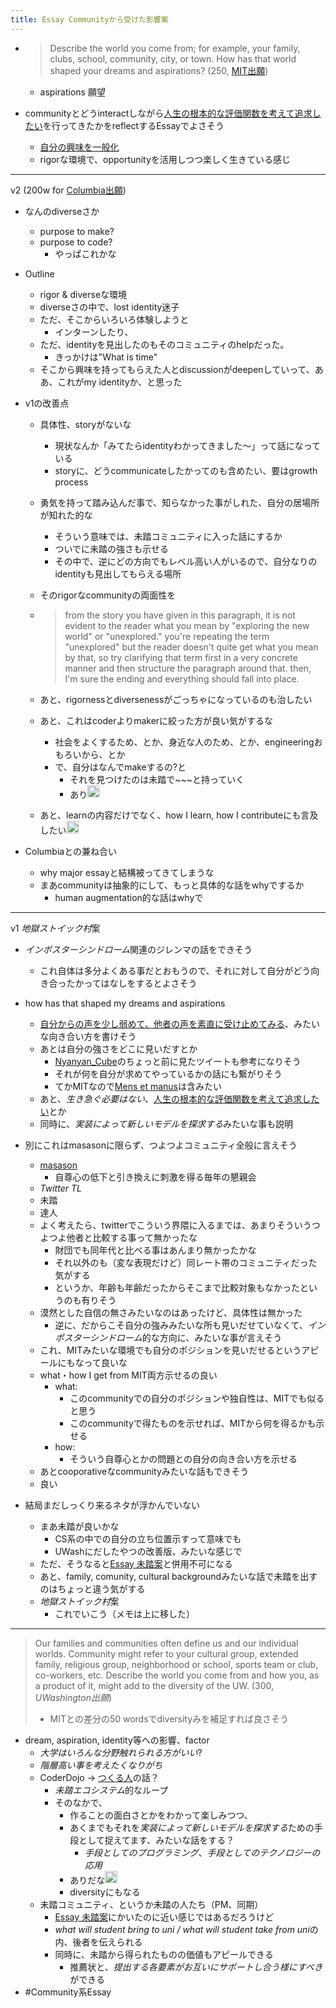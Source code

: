 ```yaml
---
title: Essay Communityから受けた影響案
---
```


* 
   > 
   > Describe the world you come from; for example, your family, clubs, school, community, city, or town. How has that world shaped your dreams and aspirations? (250, [MIT出願](MIT%E5%87%BA%E9%A1%98.md))
  
  * aspirations 願望
* communityとどうinteractしながら[人生の根本的な評価関数を考えて追求したい](%E4%BA%BA%E7%94%9F%E3%81%AE%E6%A0%B9%E6%9C%AC%E7%9A%84%E3%81%AA%E8%A9%95%E4%BE%A1%E9%96%A2%E6%95%B0%E3%82%92%E8%80%83%E3%81%88%E3%81%A6%E8%BF%BD%E6%B1%82%E3%81%97%E3%81%9F%E3%81%84.md)を行ってきたかをreflectするEssayでよさそう
  
  * [自分の興味を一般化](%E8%87%AA%E5%88%86%E3%81%AE%E8%88%88%E5%91%B3%E3%82%92%E4%B8%80%E8%88%AC%E5%8C%96.md)
  * rigorな環境で、opportunityを活用しつつ楽しく生きている感じ

---

v2 (200w for [Columbia出願](Columbia%E5%87%BA%E9%A1%98.md))

* なんのdiverseさか
  
  * purpose to make?
  * purpose to code?
    * やっぱこれかな
* Outline
  
  * rigor & diverseな環境
  * diverseさの中で、lost identity迷子
  * ただ、そこからいろいろ体験しようと
    * インターンしたり、
  * ただ、identityを見出したのもそのコミュニティのhelpだった。
    * きっかけは"What is time"
  * そこから興味を持ってもらえた人とdiscussionがdeepenしていって、ああ、これがmy identityか、と思った
* v1の改善点
  
  * 具体性、storyがないな
    * 現状なんか「みてたらidentityわかってきました〜」って話になっている
    * storyに、どうcommunicateしたかってのも含めたい、要はgrowth process
  * 勇気を持って踏み込んだ事で、知らなかった事がしれた、自分の居場所が知れた的な
    * そういう意味では、未踏コミュニティに入った話にするか
    * ついでに未踏の強さも示せる
    * その中で、逆にどの方向でもレベル高い人がいるので、自分なりのidentityも見出してもらえる場所
  * そのrigorなcommunityの両面性を
  * 
     > 
     > from the story you have given in this paragraph, it is not evident to the reader what you mean by "exploring the new world" or "unexplored." you're repeating the term "unexplored" but the reader doesn't quite get what you mean by that, so try clarifying that term first in a very concrete manner and then structure the paragraph around that. then, I'm sure the ending and everything should fall into place.
  
  * あと、rigornessとdiversenessがごっちゃになっているのも治したい
  * あと、これはcoderよりmakerに絞った方が良い気がするな
    * 社会をよくするため、とか、身近な人のため、とか、engineeringおもろいから、とか
    * で、自分はなんでmakeするの?と
      * それを見つけたのは未踏で~~~と持っていく
      * あり<img src='https://scrapbox.io/api/pages/blu3mo-public/blu3mo/icon' alt='blu3mo.icon' height="19.5"/>
  * あと、learnの内容だけでなく、how I learn, how I contributeにも言及したい<img src='https://scrapbox.io/api/pages/blu3mo-public/blu3mo/icon' alt='blu3mo.icon' height="19.5"/>
* Columbiaとの兼ね合い
  
  * why major essayと結構被ってきてしまうな
  * まあcommunityは抽象的にして、もっと具体的な話をwhyでするか
    * human augmentation的な話はwhyで

---

v1
*地獄ストイック村*案

* *インポスターシンドローム*関連のジレンマの話をできそう
  
  * これ自体は多分よくある事だとおもうので、それに対して自分がどう向き合ったかってはなしをするとよさそう
* how has that shaped my dreams and aspirations
  
  * [自分からの声を少し弱めて、他者の声を素直に受け止めてみる](%E8%87%AA%E5%88%86%E3%81%8B%E3%82%89%E3%81%AE%E5%A3%B0%E3%82%92%E5%B0%91%E3%81%97%E5%BC%B1%E3%82%81%E3%81%A6%E3%80%81%E4%BB%96%E8%80%85%E3%81%AE%E5%A3%B0%E3%82%92%E7%B4%A0%E7%9B%B4%E3%81%AB%E5%8F%97%E3%81%91%E6%AD%A2%E3%82%81%E3%81%A6%E3%81%BF%E3%82%8B.md)、みたいな向き合い方を書けそう
  * あとは自分の強さをどこに見いだすとか
    * [Nyanyan_Cube](Nyanyan_Cube.md)のちょっと前に見たツイートも参考になりそう
    * それが何を自分が求めてやっているかの話にも繋がりそう
    * てかMITなので[Mens et manus](Mens%20et%20manus.md)は含みたい
  * あと、*生き急ぐ必要はない*、[人生の根本的な評価関数を考えて追求したい](%E4%BA%BA%E7%94%9F%E3%81%AE%E6%A0%B9%E6%9C%AC%E7%9A%84%E3%81%AA%E8%A9%95%E4%BE%A1%E9%96%A2%E6%95%B0%E3%82%92%E8%80%83%E3%81%88%E3%81%A6%E8%BF%BD%E6%B1%82%E3%81%97%E3%81%9F%E3%81%84.md)とか
  * 同時に、*実装によって新しいモデルを探求する*みたいな事も説明
* 別にこれはmasasonに限らず、つよつよコミュニティ全般に言えそう
  
  * [masason](masason.md)
    * 自尊心の低下と引き換えに刺激を得る毎年の懇親会
  * *Twitter TL*
  * 未踏
  * 達人
  * よく考えたら、twitterでこういう界隈に入るまでは、あまりそういうつよつよ他者と比較する事って無かったな
    * 財団でも同年代と比べる事はあんまり無かったかな
    * それ以外のも（変な表現だけど）同レート帯のコミュニティだった気がする
    * というか、年齢も年齢だったからそこまで比較対象もなかったというのも有りそう
  * 漠然とした自信の無さみたいなのはあったけど、具体性は無かった
    * 逆に、だからこそ自分の強みみたいな所も見いだせていなくて、*インポスターシンドローム*的な方向に、みたいな事が言えそう
  * これ、MITみたいな環境でも自分のポジションを見いだせるというアピールにもなって良いな
  * what・how I get from MIT両方示せるの良い
    * what:
      * このcommunityでの自分のポジションや独自性は、MITでも似ると思う
      * このcommunityで得たものを示せれば、MITから何を得るかも示せる
    * how:
      * そういう自尊心とかの問題との自分の向き合い方を示せる
  * あとcooporativeなcommunityみたいな話もできそう
  * 良い
* 結局まだしっくり来るネタが浮かんでいない
  
  * まあ未踏が良いかな
    * CS系の中での自分の立ち位置示すって意味でも
    * UWashにだしたやつの改善版、みたいな感じで
  * ただ、そうなると[Essay 未踏案](Essay%20%E6%9C%AA%E8%B8%8F%E6%A1%88.md)と併用不可になる
  * あと、family, comunity, cultural backgroundみたいな話で未踏を出すのはちょっと違う気がする
  * *地獄ストイック村*案
    * これでいこう（メモは上に移した）

---

 > 
 > Our families and communities often define us and our individual worlds. Community might refer to your cultural group, extended family, religious group, neighborhood or school, sports team or club, co-workers, etc. Describe the world you come from and how you, as a product of it, might add to the diversity of the UW. (300, *UWashington出願*)
 > - MITとの差分の50 wordsでdiversityみを補足すれば良さそう

* dream, aspiration, identity等への影響、factor
  * *大学はいろんな分野触れられる方がいい*?
  * *階層高い事を考えたくなりがち*
  * CoderDojo -> [つくる人](%E3%81%A4%E3%81%8F%E3%82%8B%E4%BA%BA.md)の話？
    * *未踏エコシステム*的なループ
    * そのなかで、
      * 作ることの面白さとかをわかって楽しみつつ、
      * あくまでもそれを*実装によって新しいモデルを探求する*ための手段として捉えてます、みたいな話をする？
        * *手段としてのプログラミング*、*手段としてのテクノロジーの応用*
      * ありだな<img src='https://scrapbox.io/api/pages/blu3mo-public/blu3mo/icon' alt='blu3mo.icon' height="19.5"/>
      * diversityにもなる
  * 未踏コミュニティ、というか未踏の人たち（PM、同期）
    * [Essay 未踏案](Essay%20%E6%9C%AA%E8%B8%8F%E6%A1%88.md)にかいたのに近い感じではあるだろうけど
    * *what will student bring to uni / what will student take from uni*の内、後者を伝えられる
    * 同時に、未踏から得られたものの価値もアピールできる
      * 推薦状と、*提出する各要素がお互いにサポートし合う様にすべき*ができる
* \#Community系Essay
